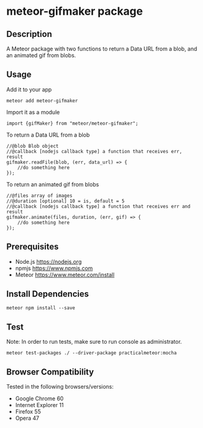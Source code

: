 # meteor-gifmaker package
## Description
A Meteor package with two functions to return a Data URL from a blob, and an animated gif from blobs.
## Usage
Add it to your app
```range
meteor add meteor-gifmaker
```
Import it as a module
```range
import {gifMaker} from "meteor/meteor-gifmaker";

```
To return a Data URL from a blob
```range
//@blob Blob object
//@callback [nodejs callback type] a function that receives err, result
gifmaker.readFile(blob, (err, data_url) => {
    //do something here
});
```
To return an animated gif from blobs
```range
//@files array of images
//@duration [optional] 10 = is, default = 5
//@callback [nodejs callback type] a function that receives err and result
gifmaker.animate(files, duration, (err, gif) => {
    //do something here
});
```
## Prerequisites
* Node.js https://nodejs.org
* npmjs https://www.npmjs.com
* Meteor https://www.meteor.com/install

## Install Dependencies
```range
meteor npm install --save
```
## Test
Note: In order to run tests, make sure to run console as administrator.
 ```range
 meteor test-packages ./ --driver-package practicalmeteor:mocha
```
## Browser Compatibility
Tested in the following browsers/versions:
* Google Chrome 60
* Internet Explorer 11
* Firefox 55
* Opera 47